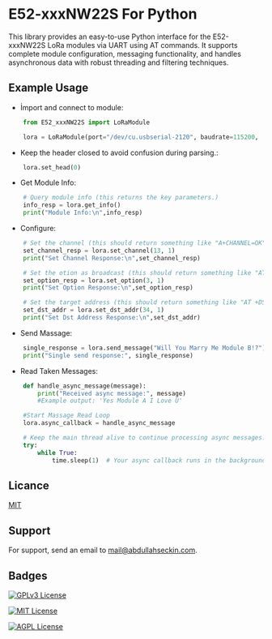 # E52-xxxNW22S For Python

This library provides an easy-to-use Python interface for the E52-xxxNW22S  LoRa modules via UART using AT commands. It supports complete module configuration,  messaging functionality, and handles asynchronous data with robust threading  and filtering techniques.

## Example Usage

* İmport and connect to module:
```python
    from E52_xxxNW22S import LoRaModule

    lora = LoRaModule(port="/dev/cu.usbserial-2120", baudrate=115200,   timeout=1, retries=3, log_enabled=True)

```
* Keep the header closed to avoid confusion during parsing.:
```python
    lora.set_head(0)

```
* Get Module Info:
```python
    # Query module info (this returns the key parameters.)
    info_resp = lora.get_info()
    print("Module Info:\n",info_resp)
```

* Configure:
```python
    # Set the channel (this should return something like "A+CHANNEL=OK")
    set_channel_resp = lora.set_channel(13, 1)
    print("Set Channel Response:\n",set_channel_resp)

    # Set the otion as broadcast (this should return something like "AT +OPTION=OK")
    set_option_resp = lora.set_option(3, 1)
    print("Set Option Response:\n",set_option_resp)

    # Set the target address (this should return something like "AT +DSADDR=OK")
    set_dst_addr = lora.set_dst_addr(34, 1)
    print("Set Dst Address Response:\n",set_dst_addr)

```

* Send Massage:
```python
    single_response = lora.send_message("Will You Marry Me Module B!?")
    print("Single send response:", single_response)

```

* Read Taken Messages:
```python
    def handle_async_message(message):
        print("Received async message:", message)
        #Example output: 'Yes Module A I Love U'

    #Start Massage Read Loop
    lora.async_callback = handle_async_message

    # Keep the main thread alive to continue processing async messages.
    try:
        while True:
            time.sleep(1)  # Your async callback runs in the background.

```


  
## Licance

[MIT](https://choosealicense.com/licenses/mit/)

  
## Support

For support, send an email to mail@abdullahseckin.com.

  
## Badges

[![GPLv3 License](https://img.shields.io/badge/Platforms-Linux_macOS_Windows-white)](https://opensource.org/licenses/)

[![MIT License](https://img.shields.io/badge/Language-Python-blue)](https://choosealicense.com/licenses/mit/)

[![AGPL License](https://img.shields.io/badge/Network-LorRa-yellow)](http://www.gnu.org/licenses/agpl-3.0)




  
